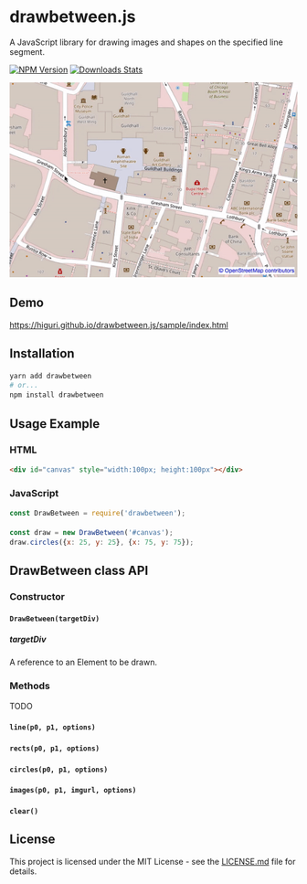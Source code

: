 # drawbetween.js
A JavaScript library for drawing images and shapes on the specified line segment.

[![NPM Version][npm-image]][npm-url]
[![Downloads Stats][npm-downloads]][npm-url]

![](https://raw.githubusercontent.com/higuri/drawbetween.js/gh-pages/images/screenshot.gif)

## Demo
https://higuri.github.io/drawbetween.js/sample/index.html

## Installation
```sh
yarn add drawbetween
# or...
npm install drawbetween
```

## Usage Example
### HTML
```html
<div id="canvas" style="width:100px; height:100px"></div>
```

### JavaScript
```js
const DrawBetween = require('drawbetween');

const draw = new DrawBetween('#canvas');
draw.circles({x: 25, y: 25}, {x: 75, y: 75});
```

## DrawBetween class API
### Constructor
#### `DrawBetween(targetDiv)`
##### targetDiv
A reference to an Element to be drawn.

### Methods
TODO
#### `line(p0, p1, options)`
#### `rects(p0, p1, options)`
#### `circles(p0, p1, options)`
#### `images(p0, p1, imgurl, options)`
#### `clear()`

## License
This project is licensed under the MIT License - see the [LICENSE.md](LICENSE.md) file for details.

<!-- Markdown link -->
[npm-image]: https://img.shields.io/npm/v/drawbetween.svg?style=flat-square
[npm-url]: https://npmjs.org/package/drawbetween
[npm-downloads]: https://img.shields.io/npm/dm/drawbetween.svg?style=flat-square
